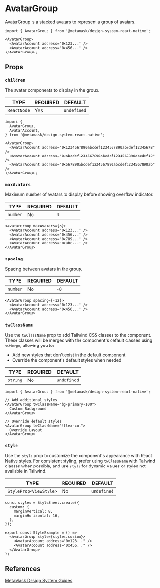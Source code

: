 # AvatarGroup

AvatarGroup is a stacked avatars to represent a group of avatars.

```tsx
import { AvatarGroup } from '@metamask/design-system-react-native';

<AvatarGroup>
  <AvatarAccount address="0x123..." />
  <AvatarAccount address="0x456..." />
</AvatarGroup>;
```

## Props

### `children`

The avatar components to display in the group.

| TYPE        | REQUIRED | DEFAULT     |
| ----------- | -------- | ----------- |
| `ReactNode` | Yes      | `undefined` |

```tsx
import {
  AvatarGroup,
  AvatarAccount,
} from '@metamask/design-system-react-native';

<AvatarGroup>
  <AvatarAccount address="0x1234567890abcdef1234567890abcdef12345678" />
  <AvatarAccount address="0xabcdef1234567890abcdef1234567890abcdef12" />
  <AvatarAccount address="0x567890abcdef1234567890abcdef1234567890ab" />
</AvatarGroup>;
```

### `maxAvatars`

Maximum number of avatars to display before showing overflow indicator.

| TYPE     | REQUIRED | DEFAULT |
| -------- | -------- | ------- |
| `number` | No       | `4`     |

```tsx
<AvatarGroup maxAvatars={3}>
  <AvatarAccount address="0x123..." />
  <AvatarAccount address="0x456..." />
  <AvatarAccount address="0x789..." />
  <AvatarAccount address="0xabc..." />
</AvatarGroup>
```

### `spacing`

Spacing between avatars in the group.

| TYPE     | REQUIRED | DEFAULT |
| -------- | -------- | ------- |
| `number` | No       | `-8`    |

```tsx
<AvatarGroup spacing={-12}>
  <AvatarAccount address="0x123..." />
  <AvatarAccount address="0x456..." />
</AvatarGroup>
```

### `twClassName`

Use the `twClassName` prop to add Tailwind CSS classes to the component. These classes will be merged with the component's default classes using `twMerge`, allowing you to:

- Add new styles that don't exist in the default component
- Override the component's default styles when needed

| TYPE     | REQUIRED | DEFAULT     |
| -------- | -------- | ----------- |
| `string` | No       | `undefined` |

```tsx
import { AvatarGroup } from '@metamask/design-system-react-native';

// Add additional styles
<AvatarGroup twClassName="bg-primary-100">
  Custom Background
</AvatarGroup>

// Override default styles
<AvatarGroup twClassName="!flex-col">
  Override Layout
</AvatarGroup>
```

### `style`

Use the `style` prop to customize the component's appearance with React Native styles. For consistent styling, prefer using `twClassName` with Tailwind classes when possible, and use `style` for dynamic values or styles not available in Tailwind.

| TYPE                   | REQUIRED | DEFAULT     |
| ---------------------- | -------- | ----------- |
| `StyleProp<ViewStyle>` | No       | `undefined` |

```tsx
const styles = StyleSheet.create({
  custom: {
    marginVertical: 8,
    marginHorizontal: 16,
  },
});

export const StyleExample = () => (
  <AvatarGroup style={styles.custom}>
    <AvatarAccount address="0x123..." />
    <AvatarAccount address="0x456..." />
  </AvatarGroup>
);
```

## References

[MetaMask Design System Guides](https://www.notion.so/MetaMask-Design-System-Guides-Design-f86ecc914d6b4eb6873a122b83c12940)
